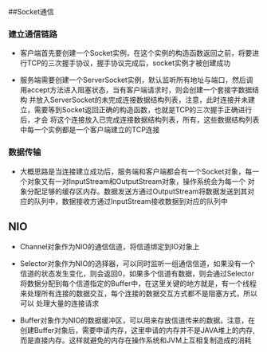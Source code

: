 ##Socket通信

### 建立通信链路

- 客户端首先要创建一个Socket实例，在这个实例的构造函数返回之前，将要进行TCP的三次握手协议，握手协议完成后，socket实例才被创建成功

- 服务端需要创建一个ServerSocket实例，默认监听所有地址与端口，然后调用accept方法进入阻塞状态，当有客户端请求时，则会创建一个套接字数据结构
并放入ServerSocket的未完成连接数据结构列表，注意，此时连接并未建立，需要等到Socket返回正确的构造函数，也就是TCP的三次握手正确进行后，才会
将这个连接放入已完成连接数据结构列表，所有，这些数据结构列表中每一个实例都是一个客户端建立的TCP连接


### 数据传输

- 大概思路是当连接建立成功后，服务端和客户端都会有一个Socket对象，每一个对象又有一对InputStream和OutputStream对象，操作系统会为每一个
对象分配足够的缓存区内存。数据发送方通过OutputStream将数据发送到其对应的队列中，数据接收方通过InputStream接收数据到对应的队列中

## NIO

- Channel对象作为NIO的通信信道，将信道绑定到IO对象上

- Selector对象作为NIO的选择器，可以同时监听一组通信信道，如果没有一个信道的状态发生变化，则会返回0，如果多个信道有数据，则会通过Selector
将数据分配到每个信道指定的Buffer中，在这里关键的地方就是，有一个线程来处理所有连接的数据交互，每个连接的数据交互方式都不是阻塞方式，所以可以
处理大量的连接请求

- Buffer对象作为NIO的数据缓冲区，可以用来存放信道传来的数据。注意，在创建Buffer对象后，需要申请内存，这里申请的内存并不是JAVA堆上的内存,
而是直接内存。这样就避免的内存在操作系统和JVM上互相复制造成的消耗